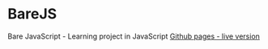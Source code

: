 # BareJS
Bare JavaScript - Learning project in JavaScript
[Github pages - live version](https://axal25.github.io/BareJS/)
